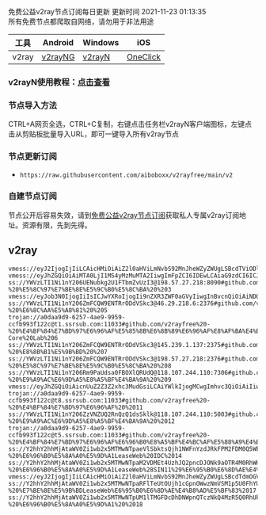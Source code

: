 免费公益v2ray节点订阅每日更新 更新时间 2021-11-23 01:13:35  
所有免费节点都爬取自网络，请勿用于非法用途  

|  工具  | Android  | Windows  | iOS  |
|  ----  | ----   | ----  |----  |
| v2ray  | [v2rayNG](https://github.com/2dust/v2rayNG/releases/download/1.4.12/v2rayNG_1.4.12_arm64-v8a.apk) | [v2rayN](https://github.com/2dust/v2rayN/releases/download/3.27/v2rayN-Core.zip) | [OneClick](https://oneclick.earth/) |
### v2rayN使用教程：[点击查看](https://www.aiboboxx.ml/post/free-v2ray/)  
### 节点导入方法  
CTRL+A网页全选，CTRL+C复制，右键点击任务栏v2rayN客户端图标，左键点击从剪贴板批量导入URL，即可一键导入所有v2ray节点  
### 节点更新订阅  
- `https://raw.githubusercontent.com/aiboboxx/v2rayfree/main/v2`  
### 自建节点订阅  
节点公开后容易失效，请到[免费公益v2ray节点订阅](https://www.aiboboxx.ml/post/free-v2ray/)获取私人专属v2ray订阅地址。资源有限，先到先得。
## v2ray  
```  
vmess://eyJ2IjogIjIiLCAicHMiOiAiZ2l0aHViLmNvbS92MnJheWZyZWUgLSBcdTViODlcdTVmYmRcdTc3MDFcdTgwNTRcdTkwMWEgMSIsICJhZGQiOiAiNDIuMTU3LjguMTYyIiwgInBvcnQiOiAiNDgxMDYiLCAiaWQiOiAiMzk1OTQ3N2UtNTVjNC00NTNmLWJjODAtM2IxM2U2NDg5MWFjIiwgImFpZCI6ICI2NCIsICJzY3kiOiAiYXV0byIsICJuZXQiOiAidGNwIiwgInR5cGUiOiAibm9uZSIsICJob3N0IjogIjQyLjE1Ny44LjE2MiIsICJwYXRoIjogIiIsICJ0bHMiOiAiIiwgInNuaSI6ICIifQ==
vmess://eyJhZGQiOiAiMTA0LjI1MS4yMzMuMTA2IiwgImFpZCI6IDEwLCAiaG9zdCI6ICJlbi50Z2NoYW5uZWxzLm9yZy9jaGFubmVsL3ZwbnBvb2wiLCAiaWQiOiAiYTkwNTk3YzEtYmFiMy00MjE3LWFkNmYtMDgzODY3NWM4NjM4IiwgIm5ldCI6ICJ3cyIsICJwYXRoIjogIi9yYXkiLCAicG9ydCI6ICIxMzcyMyIsICJwcyI6ICJnaXRodWIuY29tL3YycmF5ZnJlZSAtIFx1N2Y4ZVx1NTZmZEtJTlBPTkVUXHU2ZDFiXHU2NzQ5XHU3N2Y2R0lBXHU3ZjUxXHU3ZWRjXHU2NTcwXHU2MzZlXHU0ZTJkXHU1ZmMzIDIiLCAiIjogIiIsICJ0bHMiOiAidGxzIiwgInYiOiAiMiJ9
ss://YWVzLTI1Ni1nY206UENubkg2U1FTbmZvUzI3@198.57.27.218:8090#github.com/v2rayfree%20-%20%E5%8C%97%E7%BE%8E%E5%9C%B0%E5%8C%BA%20%203
vmess://eyJob3N0IjogIiIsICJwYXRoIjogIi9nZXR3ZWF0aGVyIiwgInBvcnQiOiAiNDQzIiwgInRscyI6ICJ0bHMiLCAicHMiOiAiZ2l0aHViLmNvbS92MnJheWZyZWUgLSBcdTdmOGVcdTU2ZmRDbG91ZEZsYXJlXHU1MTZjXHU1M2Y4Q0ROXHU4MjgyXHU3MGI5IDQiLCAiaWQiOiAiNDA2NzRlNmUtNGJhZC0xMWVjLWFjN2EtMDAwMDE3MDIyMDA4IiwgImFkZCI6ICJhcGkuc3NmcmVlLnJ1IiwgInYiOiAiMiIsICJhaWQiOiAiNjQiLCAibmV0IjogIndzIiwgInR5cGUiOiAibm9uZSJ9
ss://YWVzLTI1Ni1nY206ZmFCQW9ENTRrODdVSkc3@46.29.218.6:2376#github.com/v2rayfree%20-%20%E6%8C%AA%E5%A8%81%20%205
trojan://a0daa9d9-6257-4ae9-9959-ccfb993f122c@t1.ssrsub.com:11033#github.com/v2rayfree%20-%20%E4%BF%84%E7%BD%97%E6%96%AF%E5%85%8B%E6%8B%89%E6%96%AF%E8%AF%BA%E4%BA%9A%E5%B0%94%E6%96%AF%E5%85%8BG-Core%20Lab%206
ss://YWVzLTI1Ni1nY206ZmFCQW9ENTRrODdVSkc3@145.239.1.137:2375#github.com/v2rayfree%20-%20%E8%8B%B1%E5%9B%BD%20%207
ss://YWVzLTI1Ni1nY206ZmFCQW9ENTRrODdVSkc3@198.57.27.218:2376#github.com/v2rayfree%20-%20%E5%8C%97%E7%BE%8E%E5%9C%B0%E5%8C%BA%20%208
ss://YWVzLTI1Ni1nY206Rm9PaUdsa0FBOXlQRUdQ@118.107.244.110:7306#github.com/v2rayfree%20-%20%E9%A9%AC%E6%9D%A5%E8%A5%BF%E4%BA%9A%20%209
vmess://eyJhZGQiOiAicnUuZ2Z3Z2xhc3MudGsiLCAiYWlkIjogMCwgImhvc3QiOiAiIiwgImlkIjogIjg0MTQxNzdmLWFiZDQtNGFmNC04YmViLWFmNDIzNWEwOTI0OCIsICJuZXQiOiAid3MiLCAicGF0aCI6ICIvMTE0NTE0IiwgInBvcnQiOiAiNDQzIiwgInBzIjogImdpdGh1Yi5jb20vdjJyYXlmcmVlIC0gXHU3ZjhlXHU1NmZkQ2xvdWRGbGFyZVx1ODI4Mlx1NzBiOSAxMCIsICIiOiAiIiwgInRscyI6ICJ0bHMiLCAidiI6ICIyIn0=
trojan://a0daa9d9-6257-4ae9-9959-ccfb993f122c@t8.ssrsub.com:11033#github.com/v2rayfree%20-%20%E4%BF%84%E7%BD%97%E6%96%AF%20%2011
ss://YWVzLTI1Ni1nY206ZzVNZUQ2RnQzQ1dsSklk@118.107.244.110:5003#github.com/v2rayfree%20-%20%E9%A9%AC%E6%9D%A5%E8%A5%BF%E4%BA%9A%20%2012
trojan://a0daa9d9-6257-4ae9-9959-ccfb993f122c@t5.ssrsub.com:11033#github.com/v2rayfree%20-%20%E4%BF%84%E7%BD%97%E6%96%AF%E6%96%B0%E8%A5%BF%E4%BC%AF%E5%88%A9%E4%BA%9A%E5%B7%9E%E6%96%B0%E8%A5%BF%E4%BC%AF%E5%88%A9%E4%BA%9A%2013
ss://Y2hhY2hhMjAtaWV0Zi1wb2x5MTMwNTpaeVlSbktsQjh1NWFnYzdJRkFPM2FDM0Q5WEROZUV6UzJ3RjZqcHhPQTRaM1NheVlEQ3BDUjhUcTBTbDN4ZQ@103.254.153.72:18332#github.com/v2rayfree%20-%20%E6%96%B0%E5%8A%A0%E5%9D%A1LeaseWeb%20IDC%2014
ss://Y2hhY2hhMjAtaWV0Zi1wb2x5MTMwNTpaM2VDMEt4UzhJQ2pncDJONk9aOTR4M0RhWHd5VFJ6YVNxQXBGbEY1Y0QzWTczbHVDWXluOGVFUkRTQWFPQg@209.58.181.251:18334#github.com/v2rayfree%20-%20%E6%96%B0%E5%8A%A0%E5%9D%A1LeaseWeb%28SIN11%29%E6%95%B0%E6%8D%AE%E4%B8%AD%E5%BF%83%2015
vmess://eyJ2IjogIjIiLCAicHMiOiAiZ2l0aHViLmNvbS92MnJheWZyZWUgLSBcdTdmOGVcdTU2ZmRDbG91ZEZsYXJlXHU4MjgyXHU3MGI5IDE2IiwgImFkZCI6ICIxNzIuNjcuNjkuMjQ0IiwgInBvcnQiOiAiNDQzIiwgImlkIjogIjExOTAxM2VhLTA5YWQtNDhmOS05MzBjLWMxNjA1NmVhOTViYSIsICJhaWQiOiAiNjQiLCAic2N5IjogImF1dG8iLCAibmV0IjogIndzIiwgInR5cGUiOiAibm9uZSIsICJob3N0IjogInJ1MS52MnJheXNlcnYuY29tIiwgInBhdGgiOiAiL3NzaG9jZWFuIiwgInRscyI6ICJ0bHMiLCAic25pIjogIiJ9
ss://Y2hhY2hhMjAtaWV0Zi1wb2x5MTMwNTpaRFlTeUtOUjh1cGpnOWwzNmVSM1p5U0FhYUVjT1kyQ2FJMHpwNXhuWDQ3MzNlU3dxeENGbE9URDhCQ0RGQQ@23.106.248.19:18334#github.com/v2rayfree%20-%20%E7%BE%8E%E5%9B%BDLeaseWeb%E6%95%B0%E6%8D%AE%E4%B8%AD%E5%BF%83%2017
ss://Y2hhY2hhMjAtaWV0Zi1wb2x5MTMwNTpUM1lTMGFDcDhDNWpnQTczNkQ4MzR5Q0RhUk9FT2V6QXlEcUlTQmwzOUtTZXBudVpZTjJGUnd4bHhjWEZaYQ@43.249.39.154:18335#github.com/v2rayfree%20-%20%E6%96%B0%E5%8A%A0%E5%9D%A1%20%2018
```